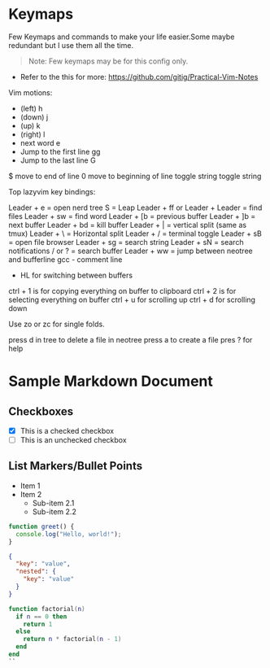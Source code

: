 # Keymaps

Few Keymaps and commands to make your life easier.Some maybe redundant but I use
them all the time.

> Note: Few keymaps may be for this config only.

- Refer to the this for more: https://github.com/gitig/Practical-Vim-Notes

Vim motions:

- (left) h
- (down) j
- (up) k
- (right) l
- next word e
- Jump to the first line gg
- Jump to the last line G

$ move to end of line
0 move to beginning of line
<C-A> toggle string
<C-X> toggle string

Top lazyvim key bindings:

Leader + e = open nerd tree
S = Leap
Leader + ff or Leader + Leader = find files
Leader + sw = find word
Leader + [b = previous buffer
Leader + ]b = next buffer
Leader + bd = kill buffer
Leader + | = vertical split (same as tmux)
Leader + \ = Horizontal split
Leader + / = terminal toggle
Leader + sB = open file browser
Leader + sg = search string
Leader + sN = search notifications
/ or ? = search buffer
Leader + ww = jump between neotree and bufferline
gcc - comment line

- HL for switching between buffers

ctrl + 1 is for copying everything on buffer to clipboard
ctrl + 2 is for selecting everything on buffer
ctrl + u for scrolling up
ctrl + d for scrolling down

Use zo or zc for single folds.

press d in tree to delete a file in neotree
press a to create a file
pres ? for help

# Sample Markdown Document

## Checkboxes

- [x] This is a checked checkbox
- [ ] This is an unchecked checkbox

## List Markers/Bullet Points

- Item 1
- Item 2
  - Sub-item 2.1
  - Sub-item 2.2



```javascript
function greet() {
  console.log("Hello, world!");
}
```

```json
{
  "key": "value",
  "nested": {
    "key": "value"
  }
}
```

```lua
function factorial(n)
  if n == 0 then
    return 1
  else
    return n * factorial(n - 1)
  end
end
``
```
